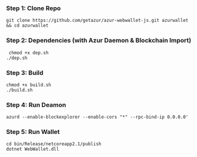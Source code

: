 ### Step 1: Clone Repo

    git clone https://github.com/getazur/azur-webwallet-js.git azurwallet && cd azurwallet

### Step 2: Dependencies (with Azur Daemon & Blockchain Import)

     chmod +x dep.sh
    ./dep.sh
    
### Step 3:  Build

    chmod +x build.sh
    ./build.sh
    
### Step 4: Run Deamon

    azurd --enable-blockexplorer --enable-cors "*" --rpc-bind-ip 0.0.0.0'
    
### Step 5: Run Wallet
    
    cd bin/Release/netcoreapp2.1/publish
    dotnet WebWallet.dll
    
